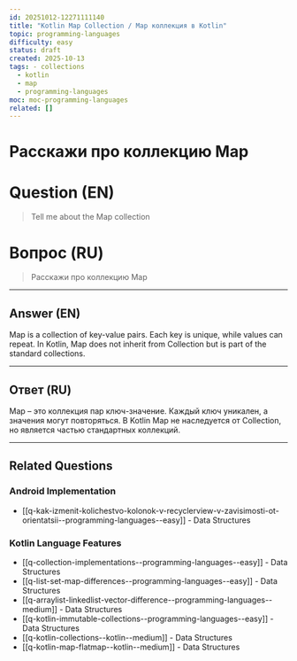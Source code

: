 ```yaml
---
id: 20251012-12271111140
title: "Kotlin Map Collection / Map коллекция в Kotlin"
topic: programming-languages
difficulty: easy
status: draft
created: 2025-10-13
tags: - collections
  - kotlin
  - map
  - programming-languages
moc: moc-programming-languages
related: []
---
```

# Расскажи про коллекцию Map

# Question (EN)
> Tell me about the Map collection

# Вопрос (RU)
> Расскажи про коллекцию Map

---

## Answer (EN)

Map is a collection of key-value pairs. Each key is unique, while values can repeat. In Kotlin, Map does not inherit from Collection but is part of the standard collections.

---

## Ответ (RU)

Map – это коллекция пар ключ-значение. Каждый ключ уникален, а значения могут повторяться. В Kotlin Map не наследуется от Collection, но является частью стандартных коллекций.


---

## Related Questions

### Android Implementation
- [[q-kak-izmenit-kolichestvo-kolonok-v-recyclerview-v-zavisimosti-ot-orientatsii--programming-languages--easy]] - Data Structures

### Kotlin Language Features
- [[q-collection-implementations--programming-languages--easy]] - Data Structures
- [[q-list-set-map-differences--programming-languages--easy]] - Data Structures
- [[q-arraylist-linkedlist-vector-difference--programming-languages--medium]] - Data Structures
- [[q-kotlin-immutable-collections--programming-languages--easy]] - Data Structures
- [[q-kotlin-collections--kotlin--medium]] - Data Structures
- [[q-kotlin-map-flatmap--kotlin--medium]] - Data Structures
